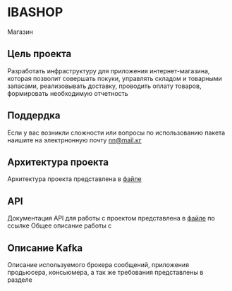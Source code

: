# IBASHOP
Магазин 
## Цель проекта
Разработать инфраструктуру для приложения интернет-магазина, которая позволит совершать покуки, управлять складом и товарными запасами, реализовывать доставку, проводить оплату товаров, формировать необходимую отчетность

## Поддердка
Если у вас возникли сложности или вопросы по использованию пакета наишите на электрнонную почту nn@mail.кг

## Архитектура проекта
Архитектура проекта представлена в [файле](https://github.com/NadezhdaYakut/IBASHOP/blob/main/%D0%BF%D1%80%D0%B8%D0%BC%D0%B5%D1%80/%D0%B0%D1%80%D1%85%D0%B8%D1%82%D0%B5%D0%BA%D1%82%D1%83%D1%80%D0%B0) 

## API
Документация API для работы с проектом представлена в [файле](https://github.com/NadezhdaYakut/IBASHOP/blob/main/%D0%BF%D1%80%D0%B8%D0%BC%D0%B5%D1%80/%D0%B0%D1%80%D1%85%D0%B8%D1%82%D0%B5%D0%BA%D1%82%D1%83%D1%80%D0%B0)
по ссылке
Общее описание работы с 

## Описание Kafka
Описание используемого брокера сообщений, приложения продьюсера, консьюмера, а так же требования представлены в разделе 
